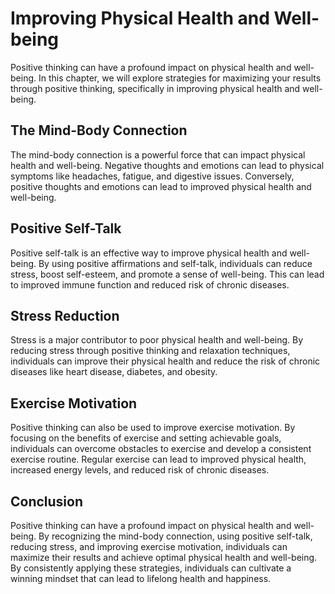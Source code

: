 Improving Physical Health and Well-being
======================================================================================================

Positive thinking can have a profound impact on physical health and well-being. In this chapter, we will explore strategies for maximizing your results through positive thinking, specifically in improving physical health and well-being.

The Mind-Body Connection
------------------------

The mind-body connection is a powerful force that can impact physical health and well-being. Negative thoughts and emotions can lead to physical symptoms like headaches, fatigue, and digestive issues. Conversely, positive thoughts and emotions can lead to improved physical health and well-being.

Positive Self-Talk
------------------

Positive self-talk is an effective way to improve physical health and well-being. By using positive affirmations and self-talk, individuals can reduce stress, boost self-esteem, and promote a sense of well-being. This can lead to improved immune function and reduced risk of chronic diseases.

Stress Reduction
----------------

Stress is a major contributor to poor physical health and well-being. By reducing stress through positive thinking and relaxation techniques, individuals can improve their physical health and reduce the risk of chronic diseases like heart disease, diabetes, and obesity.

Exercise Motivation
-------------------

Positive thinking can also be used to improve exercise motivation. By focusing on the benefits of exercise and setting achievable goals, individuals can overcome obstacles to exercise and develop a consistent exercise routine. Regular exercise can lead to improved physical health, increased energy levels, and reduced risk of chronic diseases.

Conclusion
----------

Positive thinking can have a profound impact on physical health and well-being. By recognizing the mind-body connection, using positive self-talk, reducing stress, and improving exercise motivation, individuals can maximize their results and achieve optimal physical health and well-being. By consistently applying these strategies, individuals can cultivate a winning mindset that can lead to lifelong health and happiness.
